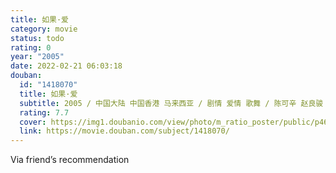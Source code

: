 ```yaml
---
title: 如果·爱
category: movie
status: todo
rating: 0
year: "2005"
date: 2022-02-21 06:03:18
douban:
  id: "1418070"
  title: 如果·爱
  subtitle: 2005 / 中国大陆 中国香港 马来西亚 / 剧情 爱情 歌舞 / 陈可辛 赵良骏 / 金城武 周迅
  rating: 7.7
  cover: https://img1.doubanio.com/view/photo/m_ratio_poster/public/p461379838.jpg
  link: https://movie.douban.com/subject/1418070/
---
```


Via friend’s recommendation 